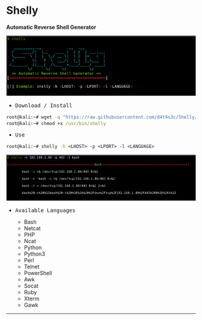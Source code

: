 # Shelly

**Automatic Reverse Shell Generator**

![](/01.png)

- <kbd>Download / Install</kbd>

```cmd
root@kali:~# wget -q "https://raw.githubusercontent.com/d4t4s3c/Shelly/main/shelly.sh" -O /usr/bin/shelly
root@kali:~# chmod +x /usr/bin/shelly
```

- <kbd>Use</kbd>

```cmd
root@kali:~# shelly -h <LHOST> -p <LPORT> -l <LANGUAGE>
```

![](/02.png)

- <kbd>Available Languages</kbd>

  * Bash
  * Netcat
  * PHP
  * Ncat
  * Python
  * Python3
  * Perl
  * Telnet
  * PowerShell
  * Awk
  * Socat
  * Ruby
  * Xterm
  * Gawk

---
